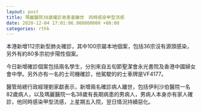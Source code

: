 ```yaml
---
layout: post
title: 瑪麗醫院38歲確診男患者離世　同時感染甲型流感
date: 2020-12-04 17:01:06.000000000 +08:00
categories: rthk
---
```


本港新增112宗新型肺炎確診，其中100宗屬本地個案，包括36宗沒有源頭感染，另外有約80多宗初步陽性個案。

今日新增確診個案包括兩名學生，分別來自五旬節聖潔會永光書院及香港中國婦女會中學。另外亦有一名的士司機確診，他駕駛的的士車牌是VF4177。

醫管局總行政經理劉家獻表示，新增兩名確診病人離世，包括伊利沙伯醫院一名82歲病人，以及瑪麗醫院一名38歲有長期病患的男病人，男病人本身亦有家人確診，他同時感染甲型流感，上星期五入院，翌日情況持續惡化。
